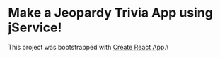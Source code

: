 # Make a Jeopardy Trivia App using jService!

This project was bootstrapped with [Create React App](https://github.com/facebook/create-react-app).\

